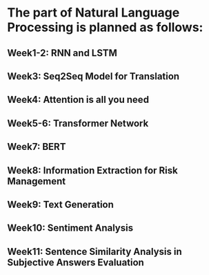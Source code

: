 # The part of Natural Language Processing is planned as follows:

## Week1-2: RNN and LSTM
## Week3: Seq2Seq Model for Translation
## Week4: Attention is all you need
## Week5-6: Transformer Network
## Week7: BERT
## Week8: Information Extraction for Risk Management
## Week9: Text Generation
## Week10: Sentiment Analysis
## Week11: Sentence Similarity Analysis in Subjective Answers Evaluation
